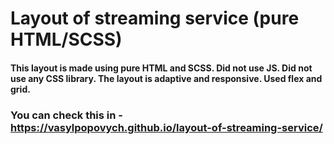 # Layout of streaming service (pure HTML/SCSS)

#### This layout is made using pure HTML and SCSS. Did not use JS. Did not use any CSS library. The layout is adaptive and responsive. Used flex and grid.

### You can check this in - https://vasylpopovych.github.io/layout-of-streaming-service/ 
